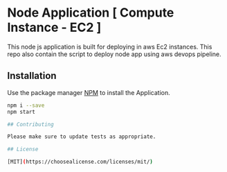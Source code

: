 # Node Application [ Compute Instance - EC2 ]

This node js application is built for deploying in aws Ec2 instances.
This repo also contain the script to deploy node app using aws devops pipeline.

## Installation

Use the package manager [NPM](https://www.npmjs.com/) to install the Application.

```bash
npm i --save
npm start

## Contributing

Please make sure to update tests as appropriate.

## License

[MIT](https://choosealicense.com/licenses/mit/)
